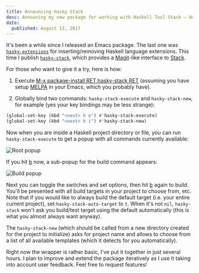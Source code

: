 ```yaml
---
title: Announcing Hasky Stack
desc: Announing my new package for working with Haskell Tool Stack — Hasky Stack.
date:
  published: August 13, 2017
---
```


It's been a while since I released an Emacs package. The last one was
[`hasky-extensions`](https://github.com/hasky-mode/hasky-extensions) for
inserting/removing Haskell language extensions. This time I publish
[`hasky-stack`](https://github.com/hasky-mode/hasky-stack), which provides a
[Magit](https://magit.vc/)-like interface to
[Stack](https://haskellstack.org/).

For those who want to give it a try, here is how:

1. Execute [M-x package-install RET hasky-stack RET][kbd] (assuming you have
   setup [MELPA](https://melpa.org/#/getting-started) in your Emacs, which
   you probably have).

2. Globally bind two commands: `hasky-stack-execute` and `hasky-stack-new`,
   for example (yes your key bindings may be less strange):

```lisp
(global-set-key (kbd "<next> h e") #'hasky-stack-execute)
(global-set-key (kbd "<next> h i") #'hasky-stack-new)
```

Now when you are inside a Haskell project directory or file, you can run
`hasky-stack-execute` to get a popup with all commands currently available:

![Root popup](/static/img/hasky-stack-root.png)

If you hit [b][kbd] now, a sub-popup for the build command appears:

![Build popup](/static/img/hasky-stack-build.png)

Next you can toggle the switches and set options, then hit [b][kbd] again to
build. You'll be presented with all build targets in your project to choose
from, etc. Note that if you would like to always build the default target
(i.e. your entire current project), set `hasky-stack-auto-target` to `t`.
When it's not `nil`, `hasky-stack` won't ask you build/test target using the
default automatically (this is what you almost always want anyway).

The `hasky-stack-new` (which should be called from a new directory created
for the project to initialize) asks for project name and allows to choose
from a list of all available templates (which it detects for you
automatically).

Right now the wrapper is rather basic, I've put it together in just several
hours. I plan to improve and extend the package iteratively as I use it
taking into account user feedback. Feel free to request features!

[kbd]: kbd:
